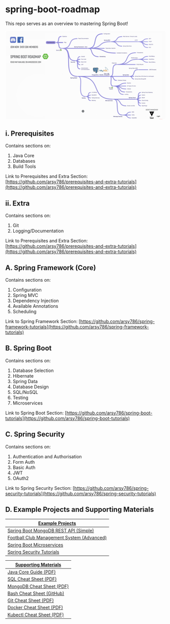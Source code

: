 # spring-boot-roadmap
This repo serves as an overview to mastering Spring Boot!

![Spring Boot Roadmap](Spring-Boot-Roadmap.png)

## i. Prerequisites

Contains sections on:
1. Java Core 
2. Databases 
3. Build Tools

Link to Prerequisites and Extra Section: [https://github.com/arsy786/prerequisites-and-extra-tutorials](https://github.com/arsy786/prerequisites-and-extra-tutorials)

## ii. Extra

Contains sections on:
1. Git 
2. Logging/Documentation

Link to Prerequisites and Extra Section: [https://github.com/arsy786/prerequisites-and-extra-tutorials](https://github.com/arsy786/prerequisites-and-extra-tutorials)

## A. Spring Framework (Core)

Contains sections on:
1. Configuration
2. Spring MVC
3. Dependency Injection
4. Available Annotations 
5. Scheduling

Link to Spring Framework Section: [https://github.com/arsy786/spring-framework-tutorials](https://github.com/arsy786/spring-framework-tutorials)

## B. Spring Boot

Contains sections on:
1. Database Selection
2. Hibernate
3. Spring Data
4. Database Design
5. SQL/NoSQL
6. Testing
7. Microservices

Link to Spring Boot Section: [https://github.com/arsy786/spring-boot-tutorials](https://github.com/arsy786/spring-boot-tutorials)

## C. Spring Security

Contains sections on:
1. Authentication and Authorisation
2. Form Auth
3. Basic Auth
4. JWT
5. OAuth2

Link to Spring Security Section: [https://github.com/arsy786/spring-security-tutorials](https://github.com/arsy786/spring-security-tutorials)

## D. Example Projects and Supporting Materials

| <ins>Example Projects | 
|------|
| [Spring Boot MongoDB REST API (Simple)](https://github.com/arsy786/spring-boot-mongodb-rest-api)| 
| [Football Club Management System (Advanced)](https://github.com/arsy786/football-club-management-system)|
| [Spring Boot Microservices](https://github.com/arsy786/spring-boot-microservices-new)| 
| [Spring Security Tutorials](https://github.com/arsy786/spring-security-tutorials)|


| <ins>Supporting Materials | 
|------|
| [Java Core Guide (PDF)](https://github.com/arsy786/prerequisites-and-extra-tutorials/blob/main/Java_QuickReference_v1.1.pdf)| 
| [SQL Cheat Sheet (PDF)](https://github.com/arsy786/prerequisites-and-extra-tutorials/blob/main/sql-basics-cheat-sheet-ledger.pdf)|
| [MongoDB Cheat Sheet (PDF)](https://github.com/arsy786/prerequisites-and-extra-tutorials/blob/main/MongoDB-Dark.pdf)| 
| [Bash Cheat Sheet (GitHub)](https://github.com/RehanSaeed/Bash-Cheat-Sheet)|
| [Git Cheat Sheet (PDF)](https://github.com/arsy786/prerequisites-and-extra-tutorials/blob/main/git-cheat-sheet.pdf)|
| [Docker Cheat Sheet (PDF)](https://github.com/arsy786/spring-boot-microservices-new/blob/master/docker_cheatsheet.pdf)| 
| [Kubectl Cheat Sheet (PDF)](https://github.com/arsy786/spring-boot-microservices-new/blob/master/Kubernetes-Cheat-Sheet.pdf)|

